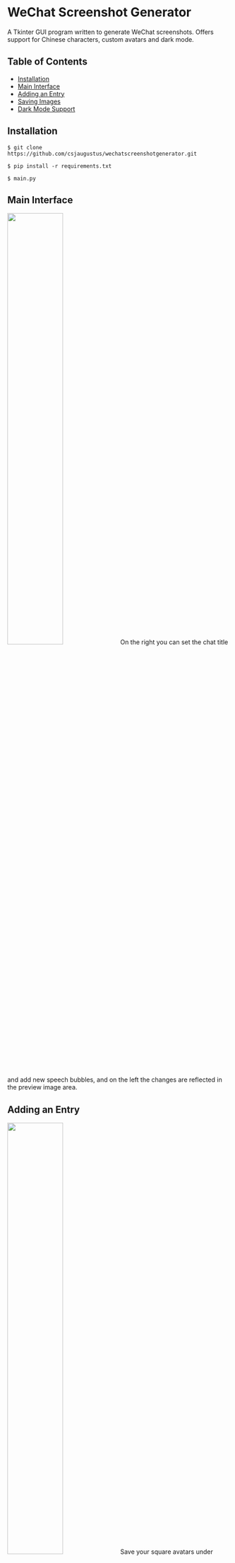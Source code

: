 # WeChat Screenshot Generator
A Tkinter GUI program written to generate WeChat screenshots. Offers support for Chinese characters, custom avatars and dark mode.

## Table of Contents
* [Installation](#installation)
* [Main Interface](#main-interface)
* [Adding an Entry](#adding-an-entry)
* [Saving Images](#saving-images)
* [Dark Mode Support](#dark-mode-support)

## Installation
```
$ git clone https://github.com/csjaugustus/wechatscreenshotgenerator.git
```
```
$ pip install -r requirements.txt
```
```
$ main.py
```

## Main Interface
<img src="https://user-images.githubusercontent.com/61149391/128868735-996bd8fb-5799-4edf-8180-9c9a4ce24666.png" width=50% height=50%>
On the right you can set the chat title and add new speech bubbles, and on the left the changes are reflected in the preview image area.

## Adding an Entry
<img src="https://user-images.githubusercontent.com/61149391/128868975-d398fab7-2c2e-44f1-9f06-90dbadee1c19.png" width=50% height=50%>
Save your square avatars under files\avatars in either .png or .jpg format. They do not need to be manually resized. You do not need to select an avatar or side if you are adding a time marker.

## Saving Images
<img src="https://user-images.githubusercontent.com/61149391/128869574-539a09ea-02da-44a1-8b9e-3c4ebb2a9a52.png" width=50% height=50%>
You can choose to either save the entire screenshot or only the selected speech bubble (or time marker). Outputs will be saved under the "output" folder, which will be automatically created.

## Dark Mode Support
<img src="https://user-images.githubusercontent.com/61149391/128869640-c7efdaec-4ac9-4ccd-a6de-721c993d298f.png" width=50% height=50%>
You can toggle between dark & light mode at any time.
